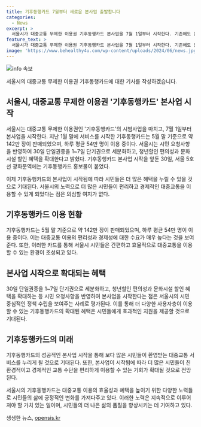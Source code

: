 ```yaml
---
title: 기후동행카드 7월부터 새로운 본사업 출발합니다
categories:
  - News
excerpt: >
  서울시가 대중교통 무제한 이용권 기후동행카드 본사업을 7월 1일부터 시작한다. 기존에도 많은 사람들이 5월 말까지 142만장을 판매하며 이용 중이었고, 시민들의 요청사항을 반영해 청년할인 편의성과 문화시설 할인 혜택을 확대했다. 시범사업을 성공적으로 마무리한 데 이어 본사업을 향한 기대감이 높아지고 있다.
feature_text: >
  서울시가 대중교통 무제한 이용권 기후동행카드 본사업을 7월 1일부터 시작한다. 기존에도 많은 사람들이 5월 말까지 142만장을 판매하며 이용 중이었고, 시민들의 요청사항을 반영해 청년할인 편의성과 문화시설 할인 혜택을 확대했다. 시범사업을 성공적으로 마무리한 데 이어 본사업을 향한 기대감이 높아지고 있다.
image: 'https://www.behealthy4u.com/wp-content/uploads/2024/06/news.jpg'
---
```


<p><img src="https://www.behealthy4u.com/wp-content/uploads/2024/06/news.jpg" alt="info 속보" /></p>

<p>서울시의 대중교통 무제한 이용권 기후동행카드에 대한 기사를 작성하겠습니다. </p>

<h2 data-ke-size="size26">서울시, 대중교통 무제한 이용권 '기후동행카드' 본사업 시작</h2>

<p>서울시는 대중교통 무제한 이용권인 '기후동행카드'의 시범사업을 마치고, 7월 1일부터 본사업을 시작한다. 지난 1월 말에 서비스를 시작한 기후동행카드는 5월 말 기준으로 약 142만 장이 판매되었으며, 하루 평균 54만 명이 이용 중이다. 서울시는 시민 요청사항을 반영하여 30일 단일권종을 1~7일 단기권으로 세분화하고, 청년할인 편의성과 문화시설 할인 혜택을 확대한다고 밝혔다. 기후동행카드 본사업 시작을 앞둔 30일, 서울 5호선 광화문역에는 기후동행카드 홍보물이 붙었다. </p>

<p>이제 기후동행카드의 본사업이 시작됨에 따라 시민들은 더 많은 혜택을 누릴 수 있을 것으로 기대된다. 서울시의 노력으로 더 많은 시민들이 편리하고 경제적인 대중교통을 이용할 수 있게 되었다는 점은 의심할 여지가 없다. </p>

<h2 data-ke-size="size26">기후동행카드 이용 현황</h2>

<p>기후동행카드는 5월 말 기준으로 약 142만 장이 판매되었으며, 하루 평균 54만 명이 이용 중이다. 이는 대중교통 이용의 편리성과 경제성에 대한 수요가 매우 높다는 것을 보여준다. 또한, 이러한 카드를 통해 서울시 시민들은 간편하고 효율적으로 대중교통을 이용할 수 있는 환경이 조성되고 있다.</p>

<h2 data-ke-size="size26">본사업 시작으로 확대되는 혜택</h2>

<p>30일 단일권종을 1~7일 단기권으로 세분화하고, 청년할인 편의성과 문화시설 할인 혜택을 확대하는 등 시민 요청사항을 반영하여 본사업을 시작한다는 점은 서울시의 시민 중심적인 정책 수립을 보여주는 사례로 평가된다. 이를 통해 더 다양한 사용자층이 이용할 수 있는 기후동행카드의 확대된 혜택은 시민들에게 효과적인 지원을 제공할 것으로 기대된다.</p>

<h2 data-ke-size="size26">기후동행카드의 미래</h2>

<p>기후동행카드의 성공적인 본사업 시작을 통해 보다 많은 시민들이 환영받는 대중교통 서비스를 누리게 될 것으로 기대된다. 또한, 본사업이 시작됨에 따라 더 많은 시민들이 친환경적이고 경제적인 교통 수단을 편리하게 이용할 수 있는 기회가 확대될 것으로 전망된다.</p>

<p>서울시의 기후동행카드는 대중교통 이용의 효율성과 혜택을 높이기 위한 다양한 노력들로 시민들의 삶에 긍정적인 변화를 가져다주고 있다. 이러한 노력은 지속적으로 이루어져야 할 가치 있는 일이며, 시민들의 더 나은 삶의 품질을 향상시키는 데 기여하고 있다.</p>
생생한 뉴스, <a href="https://opensis.kr" rel="dofollow">opensis.kr</a>


